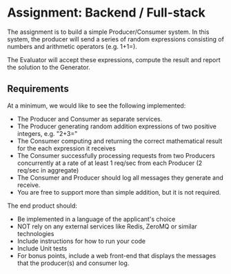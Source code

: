 # Assignment: Backend / Full-stack

The assignment is to build a simple Producer/Consumer system. In this system, the producer will send a series of random expressions consisting of numbers and arithmetic operators (e.g. 1+1=).

The Evaluator will accept these expressions, compute the result and report the solution to the Generator.

## Requirements

At a minimum, we would like to see the following implemented:

 - The Producer and Consumer as separate services.
 - The Producer generating random addition expressions of two positive integers, e.g. "2+3="
 - The Consumer computing and returning the correct mathematical result for the each expression it receives
 - The Consumer successfully processing requests from two Producers concurrently at a rate of at least 1 req/sec from each Producer (2 req/sec in aggregate)
 - The Consumer and Producer should log all messages they generate and receive.
 - You are free to support more than simple addition, but it is not required.

The end product should:

 - Be implemented in a language of the applicant's choice
 - NOT rely on any external services like Redis, ZeroMQ or similar technologies
 - Include instructions for how to run your code
 - Include Unit tests
 - For bonus points, include a web front-end that displays the messages that the producer(s) and consumer log.
